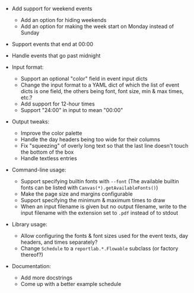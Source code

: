 - Add support for weekend events
    - Add an option for hiding weekends
    - Add an option for making the week start on Monday instead of Sunday
- Support events that end at 00:00
- Handle events that go past midnight

- Input format:
    - Support an optional "color" field in event input dicts
    - Change the input format to a YAML dict of which the list of event dicts
      is one field, the others being font, font size, min & max times, etc.?
    - Add support for 12-hour times
    - Support "24:00" in input to mean "00:00"

- Output tweaks:
    - Improve the color palette
    - Handle the day headers being too wide for their columns
    - Fix "squeezing" of overly long text so that the last line doesn't touch
      the bottom of the box
    - Handle textless entries

- Command-line usage:
    - Support specifying builtin fonts with `--font` (The available builtin
      fonts can be listed with `Canvas(*).getAvailableFonts()`)
    - Make the page size and margins configurable
    - Support specifying the minimum & maximum times to draw
    - When an input filename is given but no output filename, write to the
      input filename with the extension set to `.pdf` instead of to stdout

- Library usage:
    - Allow configuring the fonts & font sizes used for the event texts, day
      headers, and times separately?
    - Change `Schedule` to a `reportlab.*.Flowable` subclass (or factory
      thereof?)

- Documentation:
    - Add more docstrings
    - Come up with a better example schedule
